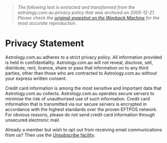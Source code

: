 > *The following text is extracted and transformed from the astrology.com.au privacy policy that was archived on 2005-12-21. Please check the [original snapshot on the Wayback Machine](https://web.archive.org/web/20051221174617id_/http%3A//astrology.com.au/utility/privacy.asp) for the most accurate reproduction.*

# Privacy Statement

Astrology.com.au adheres to a strict privacy policy. All information provided is held in confidentiality. Astrology.com.au will not reveal, disclose, sell, distribute, rent, licence, share or pass that information on to any third parties, other than those who are contracted to Astrology.com.au without your express written consent. 

Credit card information is among the most sensitive and important data that Astrology.com.au collects. Astrology.com.au operates secure servers to minimise the risk of unauthorised use of such information. Credit card information that is transmitted via our secure servers is encrypted in accordance with the highest standards over the proven EFTPOS network. For obvious reasons, please do not send credit card information through unsecured electronic mail. 

Already a member but wish to opt out from receiving email communications from us? Then use the [Unsubscribe facility](https://web.archive.org/members/optout.asp). 
